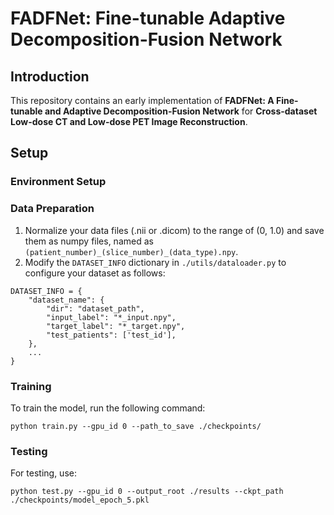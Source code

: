 # FADFNet: Fine-tunable Adaptive Decomposition-Fusion Network

## Introduction

This repository contains an early implementation of **FADFNet: A Fine-tunable and Adaptive Decomposition-Fusion Network** for **Cross-dataset Low-dose CT and Low-dose PET Image Reconstruction**.

## Setup

### Environment Setup



### Data Preparation

1. Normalize your data files (.nii or .dicom) to the range of (0, 1.0) and save them as numpy files, named as `(patient_number)_(slice_number)_(data_type).npy`.
2. Modify the `DATASET_INFO` dictionary in `./utils/dataloader.py` to configure your dataset as follows:

```
DATASET_INFO = {
    "dataset_name": {
        "dir": "dataset_path",
        "input_label": "*_input.npy", 
        "target_label": "*_target.npy",
        "test_patients": ['test_id'],
    },
    ...
}
```

### Training

To train the model, run the following command:

```
python train.py --gpu_id 0 --path_to_save ./checkpoints/
```

### Testing

For testing, use:

```
python test.py --gpu_id 0 --output_root ./results --ckpt_path ./checkpoints/model_epoch_5.pkl
```

